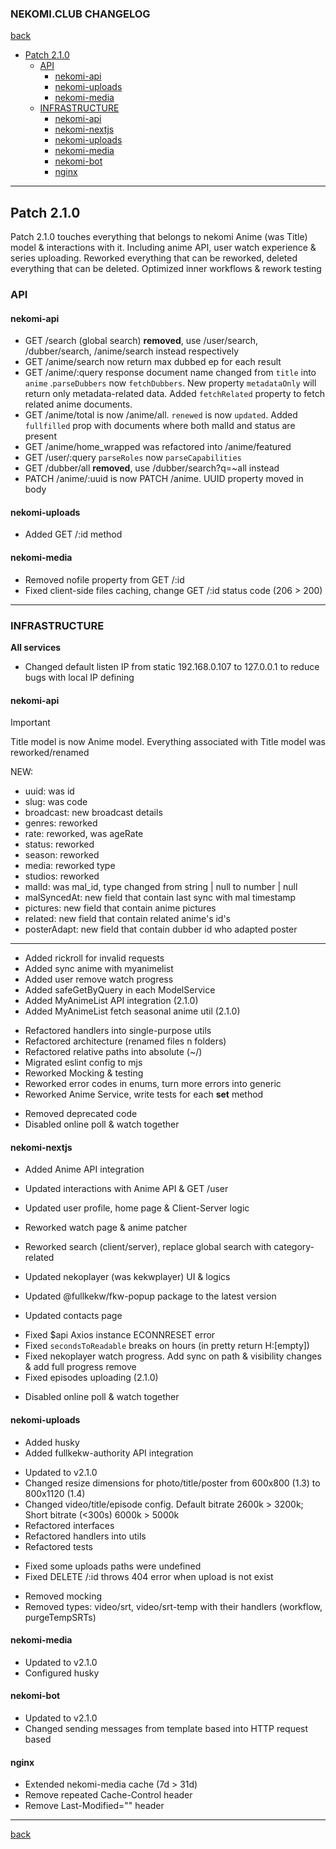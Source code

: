 ### NEKOMI.CLUB CHANGELOG

[back](../README.md)

- [Patch 2.1.0](#patch-210)
  - [API](#api)
    - [nekomi-api](#nekomi-api)
    - [nekomi-uploads](#nekomi-uploads)
    - [nekomi-media](#nekomi-media)
  - [INFRASTRUCTURE](#infrastructure)
    - [nekomi-api](#nekomi-api-1)
    - [nekomi-nextjs](#nekomi-nextjs)
    - [nekomi-uploads](#nekomi-uploads-1)
    - [nekomi-media](#nekomi-media-1)
    - [nekomi-bot](#nekomi-bot)
    - [nginx](#nginx)

---------------------------------------------------------------

## Patch 2.1.0
Patch 2.1.0 touches everything that belongs to nekomi Anime (was Title) model & interactions with it. Including anime API, user watch experience & series uploading. Reworked everything that can be reworked, deleted everything that can be deleted. Optimized inner workflows & rework testing

### API
#### nekomi-api
- GET /search (global search) **removed**, use /user/search, /dubber/search, /anime/search instead respectively 
- GET /anime/search now return max dubbed ep for each result
- GET /anime/:query response document name changed from ```title``` into ```anime``` .```parseDubbers``` now ```fetchDubbers```. New property ```metadataOnly``` will return only metadata-related data. Added ```fetchRelated``` property to fetch related anime documents. 
- GET /anime/total is now /anime/all. ```renewed``` is now ```updated```. Added ```fullfilled``` prop with documents where both malId and status are present
- GET /anime/home_wrapped was refactored into /anime/featured
- GET /user/:query ```parseRoles``` now ```parseCapabilities```
- GET /dubber/all **removed**, use /dubber/search?q=~all instead
- PATCH /anime/:uuid is now PATCH /anime. UUID property moved in body

#### nekomi-uploads
- Added GET /:id method

#### nekomi-media
- Removed nofile property from GET /:id
- Fixed client-side files caching, change GET /:id status code (206 > 200)



---

### INFRASTRUCTURE

**All services**
- Changed default listen IP from static 192.168.0.107 to 127.0.0.1 to reduce bugs with local IP defining

#### nekomi-api
> [!IMPORTANT]
> Title model is now Anime model. Everything associated with Title model was reworked/renamed

NEW:
- uuid: was id
- slug: was code
- broadcast: new broadcast details
- genres: reworked
- rate: reworked, was ageRate
- status: reworked
- season: reworked
- media: reworked type
- studios: reworked
- malId: was mal_id, type changed from string | null to number | null
- malSyncedAt: new field that contain last sync with mal timestamp
- pictures: new field that contain anime pictures
- related: new field that contain related anime's id's
- posterAdapt: new field that contain dubber id who adapted poster
---

+ Added rickroll for invalid requests
+ Added sync anime with myanimelist
+ Added user remove watch progress
+ Added safeGetByQuery in each ModelService
+ Added MyAnimeList API integration (2.1.0)
+ Added MyAnimeList fetch seasonal anime util (2.1.0)

- Refactored handlers into single-purpose utils
- Refactored architecture (renamed files n folders)
- Refactored relative paths into absolute (~/)
- Migrated eslint config to mjs
- Reworked Mocking & testing
- Reworked error codes in enums, turn more errors into generic
- Reworked Anime Service, write tests for each **set** method

+ Removed deprecated code
+ Disabled online poll & watch together

#### nekomi-nextjs
+ Added Anime API integration

+ Updated interactions with Anime API & GET /user
+ Updated user profile, home page & Client-Server logic
+ Reworked watch page & anime patcher
+ Reworked search (client/server), replace global search with category-related
+ Updated nekoplayer (was kekwplayer) UI & logics
+ Updated @fullkekw/fkw-popup package to the latest version
+ Updated contacts page

- Fixed $api Axios instance ECONNRESET error
- Fixed ```secondsToReadable``` breaks on hours (in pretty return H:[empty])
- Fixed nekoplayer watch progress. Add sync on path & visibility changes & add full progress remove
- Fixed episodes uploading (2.1.0)

+ Disabled online poll & watch together

#### nekomi-uploads
- Added husky
- Added fullkekw-authority API integration

+ Updated to v2.1.0
+ Changed resize dimensions for photo/title/poster from 600x800 (1.3) to 800x1120 (1.4)
+ Changed video/title/episode config. Default bitrate 2600k > 3200k; Short bitrate (<300s) 6000k > 5000k
+ Refactored interfaces
+ Refactored handlers into utils
+ Refactored tests

- Fixed some uploads paths were undefined
- Fixed DELETE /:id throws 404 error when upload is not exist

+ Removed mocking
+ Removed types: video/srt, video/srt-temp with their handlers (workflow, purgeTempSRTs)

#### nekomi-media
+ Updated to v2.1.0
+ Configured husky

#### nekomi-bot
+ Updated to v2.1.0
+ Changed sending messages from template based into HTTP request based

#### nginx
+ Extended nekomi-media cache (7d > 31d)
+ Remove repeated Cache-Control header
+ Remove Last-Modified="" header

---------------------------------------------------------------




[back](../README.md)